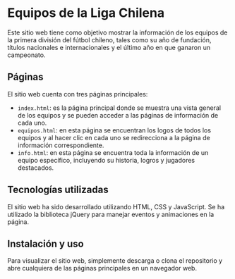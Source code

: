 # Equipos de la Liga Chilena

Este sitio web tiene como objetivo mostrar la información de los equipos de la primera división del fútbol chileno, tales como su año de fundación, títulos nacionales e internacionales y el último año en que ganaron un campeonato.

## Páginas

El sitio web cuenta con tres páginas principales:

- `index.html`: es la página principal donde se muestra una vista general de los equipos y se pueden acceder a las páginas de información de cada uno.
- `equipos.html`: en esta página se encuentran los logos de todos los equipos y al hacer clic en cada uno se redirecciona a la página de información correspondiente.
- `info.html`: en esta página se encuentra toda la información de un equipo específico, incluyendo su historia, logros y jugadores destacados.

## Tecnologías utilizadas

El sitio web ha sido desarrollado utilizando HTML, CSS y JavaScript. Se ha utilizado la biblioteca jQuery para manejar eventos y animaciones en la página.

## Instalación y uso

Para visualizar el sitio web, simplemente descarga o clona el repositorio y abre cualquiera de las páginas principales en un navegador web.

